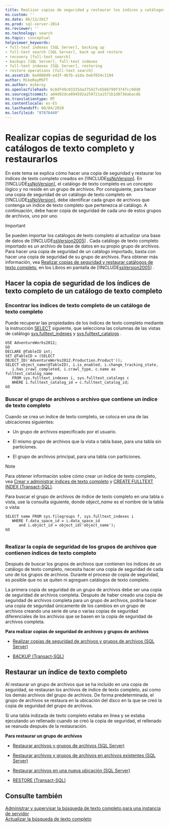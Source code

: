 ```yaml
---
title: Realizar copias de seguridad y restaurar los índices y catálogos de texto completo | Microsoft Docs
ms.custom: ''
ms.date: 06/13/2017
ms.prod: sql-server-2014
ms.reviewer: ''
ms.technology: search
ms.topic: conceptual
helpviewer_keywords:
- full-text indexes [SQL Server], backing up
- full-text search [SQL Server], back up and restore
- recovery [full-text search]
- backups [SQL Server], full-text indexes
- full-text indexes [SQL Server], restoring
- restore operations [full-text search]
ms.assetid: 6a4080d9-e43f-4b7b-a1da-bebf654c1194
author: MikeRayMSFT
ms.author: mikeray
ms.openlocfilehash: 6c0df49c03325da375427c6566799f374fcc9dd0
ms.sourcegitcommit: ad4d92dce894592a259721a1571b1d8736abacdb
ms.translationtype: MT
ms.contentlocale: es-ES
ms.lasthandoff: 08/04/2020
ms.locfileid: "87676440"
---
```

# <a name="back-up-and-restore-full-text-catalogs-and-indexes"></a>Realizar copias de seguridad de los catálogos de texto completo y restaurarlos
  En este tema se explica cómo hacer una copia de seguridad y restaurar los índices de texto completo creados en [!INCLUDE[ssNoVersion](../../includes/ssnoversion-md.md)]. En [!INCLUDE[ssNoVersion](../../includes/ssnoversion-md.md)], el catálogo de texto completo es un concepto lógico y no reside en un grupo de archivos. Por consiguiente, para hacer una copia de seguridad de un catálogo de texto completo en [!INCLUDE[ssNoVersion](../../includes/ssnoversion-md.md)], debe identificar cada grupo de archivos que contenga un índice de texto completo que pertenezca al catálogo. A continuación, debe hacer copia de seguridad de cada uno de estos grupos de archivos, uno por uno.  
  
> [!IMPORTANT]  
>  Se pueden importar los catálogos de texto completo al actualizar una base de datos de [!INCLUDE[ssVersion2005](../../includes/ssversion2005-md.md)] . Cada catálogo de texto completo importado es un archivo de base de datos en su propio grupo de archivos. Para hacer una copia de seguridad de un catálogo importado, basta con hacer una copia de seguridad de su grupo de archivos. Para obtener más información, vea [Realizar copias de seguridad y restaurar catálogos de texto completo](https://go.microsoft.com/fwlink/?LinkID=121052), en los Libros en pantalla de [!INCLUDE[ssVersion2005](../../includes/ssversion2005-md.md)] .  
  
##  <a name="backing-up-the-full-text-indexes-of-a-full-text-catalog"></a><a name="backingup"></a> Hacer la copia de seguridad de los índices de texto completo de un catálogo de texto completo  
  
###  <a name="finding-the-full-text-indexes-of-a-full-text-catalog"></a><a name="Find_FTIs_of_a_Catalog"></a> Encontrar los índices de texto completo de un catálogo de texto completo  
 Puede recuperar las propiedades de los índices de texto completo mediante la instrucción [SELECT](/sql/t-sql/queries/select-transact-sql) siguiente, que selecciona las columnas de las vistas de catálogo [sys.fulltext_indexes](/sql/relational-databases/system-catalog-views/sys-fulltext-indexes-transact-sql) y [sys.fulltext_catalogs](/sql/relational-databases/system-catalog-views/sys-fulltext-catalogs-transact-sql) .  
  
```  
USE AdventureWorks2012;  
GO  
DECLARE @TableID int;  
SET @TableID = (SELECT OBJECT_ID('AdventureWorks2012.Production.Product'));  
SELECT object_name(@TableID), i.is_enabled, i.change_tracking_state,   
   i.has_crawl_completed, i.crawl_type, c.name as fulltext_catalog_name   
   FROM sys.fulltext_indexes i, sys.fulltext_catalogs c   
   WHERE i.fulltext_catalog_id = c.fulltext_catalog_id;  
GO  
```  
  

  
###  <a name="finding-the-filegroup-or-file-that-contains-a-full-text-index"></a><a name="Find_FG_of_FTI"></a> Buscar el grupo de archivos o archivo que contiene un índice de texto completo  
 Cuando se crea un índice de texto completo, se coloca en una de las ubicaciones siguientes:  
  
-   Un grupo de archivos especificado por el usuario.  
  
-   El mismo grupo de archivos que la vista o tabla base, para una tabla sin particiones.  
  
-   El grupo de archivos principal, para una tabla con particiones.  
  
> [!NOTE]  
>  Para obtener información sobre cómo crear un índice de texto completo, vea [Crear y administrar índices de texto completo](create-and-manage-full-text-indexes.md) y [CREATE FULLTEXT INDEX &#40;Transact-SQL&#41;](/sql/t-sql/statements/create-fulltext-index-transact-sql).  
  
 Para buscar el grupo de archivos de índice de texto completo en una tabla o vista, use la consulta siguiente, donde *object_name* es el nombre de la tabla o vista:  
  
```  
SELECT name FROM sys.filegroups f, sys.fulltext_indexes i   
   WHERE f.data_space_id = i.data_space_id   
      and i.object_id = object_id('object_name');  
GO  
  
```  
  

  
###  <a name="backing-up-the-filegroups-that-contain-full-text-indexes"></a><a name="Back_up_FTIs_of_FTC"></a> Realizar la copia de seguridad de los grupos de archivos que contienen índices de texto completo  
 Después de buscar los grupos de archivos que contienen los índices de un catálogo de texto completo, necesita hacer una copia de seguridad de cada uno de los grupos de archivos. Durante el proceso de copia de seguridad, es posible que no se quiten ni agreguen catálogos de texto completo.  
  
 La primera copia de seguridad de un grupo de archivos debe ser una copia de seguridad de archivos completa. Después de haber creado una copia de seguridad de archivos completa para un grupo de archivos, podría hacer una copia de seguridad únicamente de los cambios en un grupo de archivos creando una serie de una o varias copias de seguridad diferenciales de los archivos que se basen en la copia de seguridad de archivos completa.  
  
 **Para realizar copias de seguridad de archivos y grupos de archivos**  
  
-   [Realizar copias de seguridad de archivos y grupos de archivos &#40;SQL Server&#41;](../backup-restore/back-up-files-and-filegroups-sql-server.md)  
  
-   [BACKUP &#40;Transact-SQL&#41;](/sql/t-sql/statements/backup-transact-sql)  
  

  
##  <a name="restoring-a-full-text-index"></a><a name="Restore_FTI"></a> Restaurar un índice de texto completo  
 Al restaurar un grupo de archivos que se ha incluido en una copia de seguridad, se restauran los archivos de índice de texto completo, así como los demás archivos del grupo de archivos. De forma predeterminada, el grupo de archivos se restaura en la ubicación del disco en la que se creó la copia de seguridad del grupo de archivos.  
  
 Si una tabla indizada de texto completo estaba en línea y se estaba ejecutando un rellenado cuando se creó la copia de seguridad, el rellenado se reanuda después de la restauración.  
  
 **Para restaurar un grupo de archivos**  
  
-   [Restaurar archivos y grupos de archivos &#40;SQL Server&#41;](../backup-restore/restore-files-and-filegroups-sql-server.md)  
  
-   [Restaurar archivos y grupos de archivos en archivos existentes &#40;SQL Server&#41;](../backup-restore/restore-files-and-filegroups-over-existing-files-sql-server.md)  
  
-   [Restaurar archivos en una nueva ubicación &#40;SQL Server&#41;](../backup-restore/restore-files-to-a-new-location-sql-server.md)  
  
-   [RESTORE &#40;Transact-SQL&#41;](/sql/t-sql/statements/restore-statements-transact-sql)  
  

  
## <a name="see-also"></a>Consulte también  
 [Administrar y supervisar la búsqueda de texto completo para una instancia de servidor](manage-and-monitor-full-text-search-for-a-server-instance.md)   
 [Actualizar la búsqueda de texto completo](upgrade-full-text-search.md)  
  
  
